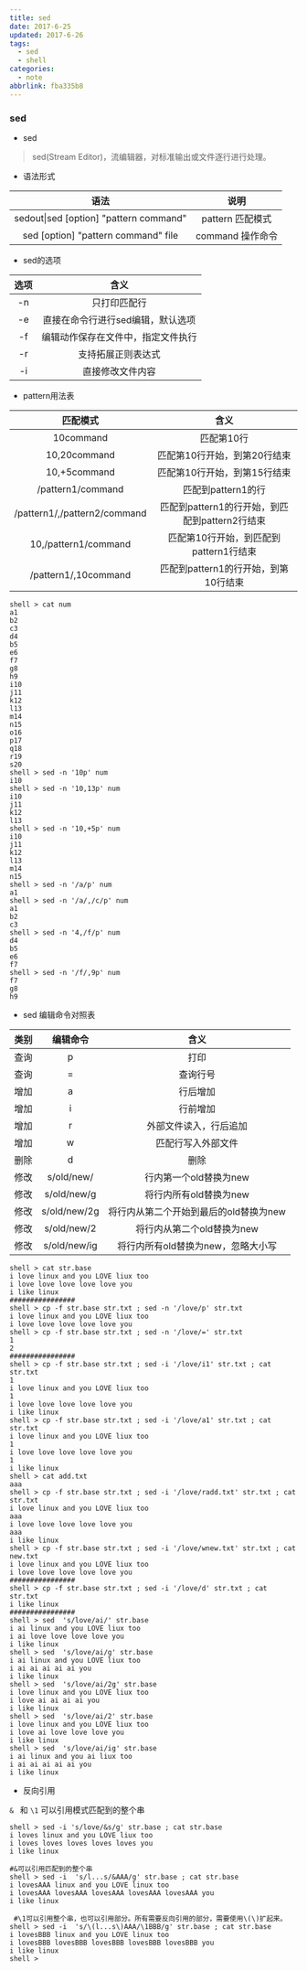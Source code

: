 ```yaml
---
title: sed
date: 2017-6-25
updated: 2017-6-26
tags:
  - sed
  - shell
categories:
  - note
abbrlink: fba335b8
---
```


###  sed

* sed

> sed(Stream Editor)，流编辑器，对标准输出或文件逐行进行处理。

* 语法形式

|                 语法                  |                       说明                        |
| :-----------------------------------------------: | :-----------------------------------------------: |
|         sedout\|sed [option] "pattern command"         |           pattern 匹配模式           |
|       sed [option] "pattern command" file       |           command 操作命令           |

* sed的选项

|                 选项                  |                       含义                        |
| :-----------------------------------------------: | :-----------------------------------------------: |
|  -n  |           只打印匹配行            |
|       -e       |           直接在命令行进行sed编辑，默认选项           |
|       -f       | 编辑动作保存在文件中，指定文件执行 |
|       -r       |           支持拓展正则表达式           |
|       -i       |           直接修改文件内容           |
<!--more-->
* pattern用法表

|                 匹配模式                |                       含义                        |
| :-----------------------------------------------: | :-----------------------------------------------: |
|  10command  |        匹配第10行        |
|       10,20command       |           匹配第10行开始，到第20行结束           |
|       10,+5command       | 匹配第10行开始，到第15行结束 |
|       /pattern1/command       |           匹配到pattern1的行           |
|       /pattern1/,/pattern2/command       |           匹配到pattern1的行开始，到匹配到pattern2行结束           |
|       10,/pattern1/command       |           匹配第10行开始，到匹配到pattern1行结束           |
|       /pattern1/,10command       |           匹配到pattern1的行开始，到第10行结束           |

```shell
shell > cat num
a1
b2
c3
d4
b5
e6
f7
g8
h9
i10
j11
k12
l13
m14
n15
o16
p17
q18
r19
s20
shell > sed -n '10p' num
i10
shell > sed -n '10,13p' num
i10
j11
k12
l13
shell > sed -n '10,+5p' num
i10
j11
k12
l13
m14
n15
shell > sed -n '/a/p' num
a1
shell > sed -n '/a/,/c/p' num 
a1
b2
c3
shell > sed -n '4,/f/p' num
d4
b5
e6
f7
shell > sed -n '/f/,9p' num
f7
g8
h9
```

* sed 编辑命令对照表


|              类别             |                       编辑命令                      | 含义|
| :-----------------------------------------------: | :-----------------------------------------------: |:-:|
| 查询 | p | 打印 |
|         查询         |           =           | 查询行号 |
|       增加       |           a          | 行后增加 |
|       增加       |          i          | 行前增加|
|       增加       |          r          | 外部文件读入，行后追加 |
|       增加       |           w          | 匹配行写入外部文件 |
|       删除       |           d          | 删除 |
|       修改       |  s/old/new/     | 行内第一个old替换为new |
|       修改       |  s/old/new/g       | 将行内所有old替换为new |
|       修改       |  s/old/new/2g       | 将行内从第二个开始到最后的old替换为new |
|       修改       |  s/old/new/2       | 将行内从第二个old替换为new |
|       修改       |  s/old/new/ig      | 将行内所有old替换为new，忽略大小写 |

```shell
shell > cat str.base 
i love linux and you LOVE liux too 
i love love love love love you
i like linux 
################
shell > cp -f str.base str.txt ; sed -n '/love/p' str.txt
i love linux and you LOVE liux too 
i love love love love love you
shell > cp -f str.base str.txt ; sed -n '/love/=' str.txt
1
2
################
shell > cp -f str.base str.txt ; sed -i '/love/i1' str.txt ; cat str.txt 
1
i love linux and you LOVE liux too 
1
i love love love love love you
i like linux 
shell > cp -f str.base str.txt ; sed -i '/love/a1' str.txt ; cat str.txt 
i love linux and you LOVE liux too 
1
i love love love love love you
1
i like linux 
shell > cat add.txt 
aaa
shell > cp -f str.base str.txt ; sed -i '/love/radd.txt' str.txt ; cat str.txt 
i love linux and you LOVE liux too 
aaa
i love love love love love you
aaa
i like linux 
shell > cp -f str.base str.txt ; sed -i '/love/wnew.txt' str.txt ; cat new.txt 
i love linux and you LOVE liux too 
i love love love love love you
################
shell > cp -f str.base str.txt ; sed -i '/love/d' str.txt ; cat str.txt 
i like linux 
################
shell > sed  's/love/ai/' str.base 
i ai linux and you LOVE liux too 
i ai love love love love you
i like linux 
shell > sed  's/love/ai/g' str.base 
i ai linux and you LOVE liux too 
i ai ai ai ai ai you
i like linux 
shell > sed  's/love/ai/2g' str.base 
i love linux and you LOVE liux too 
i love ai ai ai ai you
i like linux 
shell > sed  's/love/ai/2' str.base 
i love linux and you LOVE liux too 
i love ai love love love you
i like linux 
shell > sed  's/love/ai/ig' str.base 
i ai linux and you ai liux too 
i ai ai ai ai ai you
i like linux 
```

* 反向引用

`& ` 和 `\1` 可以引用模式匹配到的整个串

```shell
shell > sed -i 's/love/&s/g' str.base ; cat str.base
i loves linux and you LOVE liux too 
i loves loves loves loves loves you
i like linux 

#&可以引用匹配到的整个串
shell > sed -i  's/l...s/&AAA/g' str.base ; cat str.base  
i lovesAAA linux and you LOVE linux too 
i lovesAAA lovesAAA lovesAAA lovesAAA lovesAAA you
i like linux 

 #\1可以引用整个串，也可以引用部分。所有需要反向引用的部分，需要使用\(\)扩起来。
shell > sed -i  's/\(l...s\)AAA/\1BBB/g' str.base ; cat str.base
i lovesBBB linux and you LOVE linux too 
i lovesBBB lovesBBB lovesBBB lovesBBB lovesBBB you
i like linux 
shell > 

```

